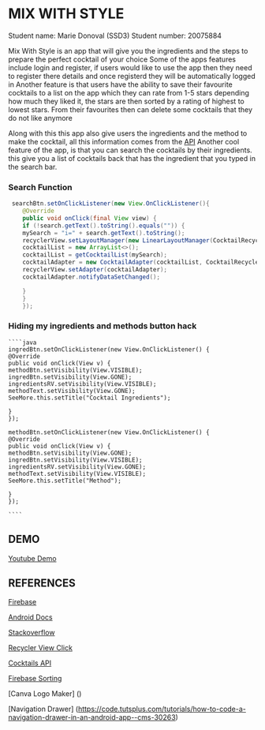 # MIX WITH STYLE
Student name: Marie Donoval (SSD3)
Student number: 20075884

Mix With Style is an app that will give you the
ingredients and the steps to prepare the perfect cocktail
of your choice
    Some of the apps features include login and register, if users would like to use the app then they need
    to register there details and once registerd they will be automatically logged in
Another feature is that users have the ability to save their favourite cocktails to a list on the app
which they can rate from 1-5 stars depending how much they liked it, the stars are then sorted by a rating of highest to lowest stars.
    From their favourites then can delete some cocktails that they do not like anymore

Along with this this app also give users the ingredients and the method to make the cocktail, all this information comes from the [API](https://www.thecocktaildb.com/api.php)
Another cool feature of the app, is that you can search the cocktails by their ingredients.
    this give you a list of cocktails back that has the ingredient that you typed in the search bar.

### Search Function
````java
 searchBtn.setOnClickListener(new View.OnClickListener(){
    @Override
    public void onClick(final View view) {
    if (!search.getText().toString().equals("")) {
    mySearch = "i=" + search.getText().toString();
    recyclerView.setLayoutManager(new LinearLayoutManager(CocktailRecyclerView.this));
    cocktailList = new ArrayList<>();
    cocktailList = getCocktailList(mySearch);
    cocktailAdapter = new CocktailAdapter(cocktailList, CocktailRecyclerView.this);
    recyclerView.setAdapter(cocktailAdapter);
    cocktailAdapter.notifyDataSetChanged();

    }
    }
    });
````
    
### Hiding my ingredients and methods button hack
    ````java
    ingredBtn.setOnClickListener(new View.OnClickListener() {
    @Override
    public void onClick(View v) {
    methodBtn.setVisibility(View.VISIBLE);
    ingredBtn.setVisibility(View.GONE);
    ingredientsRV.setVisibility(View.VISIBLE);
    methodText.setVisibility(View.GONE);
    SeeMore.this.setTitle("Cocktail Ingredients");

    }
    });

    methodBtn.setOnClickListener(new View.OnClickListener() {
    @Override
    public void onClick(View v) {
    methodBtn.setVisibility(View.GONE);
    ingredBtn.setVisibility(View.VISIBLE);
    ingredientsRV.setVisibility(View.GONE);
    methodText.setVisibility(View.VISIBLE);
    SeeMore.this.setTitle("Method");

    }
    });

    ````












## DEMO
[Youtube Demo](https://youtu.be/9cAR3IYOUOc)

## REFERENCES

[Firebase](https://console.firebase.google.com/u/0/project/mixwithstyle-ea35d/database/mixwithstyle-ea35d/data)

[Android Docs](https://developer.android.com/docs)

[Stackoverflow](https://stackoverflow.com/)

[Recycler View Click](https://www.youtube.com/watch?v=ZXoGG2XTjzU)

[Cocktails API](https://www.thecocktaildb.com/api.php)

[Firebase Sorting](https://stackoverflow.com/questions/40198291/how-to-sort-by-children-key-value-in-firebase)

[Canva Logo Maker] ()

[Navigation Drawer] (https://code.tutsplus.com/tutorials/how-to-code-a-navigation-drawer-in-an-android-app--cms-30263)
